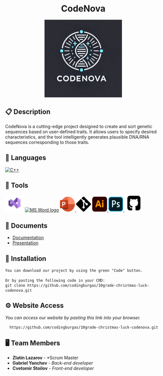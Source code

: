 <h1 align="center">CodeNova</h1>

<p align = "center">
  <img src="README images/CodeNovaLogo.webp" alt="CodeNova's logo" width=250px height=250px/>
</p>


## 📋 Description
  CodeNova is a cutting-edge project designed to create and sort genetic sequences based on user-defined traits. It allows users to specify desired characteristics, and the tool intelligently generates plausible DNA/RNA sequences corresponding to those traits.


## 🚀 Languages 
  <p align="left"> 
  <a href="https://www.cplusplus.com/"><img src="https://img.icons8.com/color/48/000000/c-plus-plus-logo.png" width=48px height=48px alt="C++"/></a>
 
  </p>

## 🔧 Tools 
  <p align="left"> 
  <a href="https://visualstudio.microsoft.com/"><img src="README images/Visual-Studio.png" width=60px height=55px alt="Visual Studio 2022"/></a>
    <a href="https://www.microsoft.com/en-ww/microsoft-365/word"><img src="README images/Microsoft_Office_Word_(2019–present).svg.png" alt="MS Word logo" width=48px height=48px /></a>
    <a href="https://www.microsoft.com/en-us/microsoft-365/powerpoint"><img src="README images/Power-Point-logo.png" alt="MS PowerPoint logo" width=48px height=48px />
    <a href="https://git-scm.com/"><img src="README images/Git-Icon-Black.png" width=48px height=48px alt="Git"/></a>
    <a href="https://www.adobe.com/bg/"><img src="README images/Adobe_Illustrator_CC_icon.png" width=48px height=48px alt="Adobe Illustrator">
    <a href="https://www.adobe.com/bg/"><img src="README images/1200px-Adobe_Photoshop_Mobile_icon.png" width=48px height=48px alt="Adobe Photoshop">
      <a href="https://git-scm.com/"><img src="README images/GitHub-Mark.png" width=60px height=55px alt="GitHub"/></a>
  </p> 
  
## 💼 Documents
  
<ul>
    <li><a href="documentation/CodeNovaDocumentation.docx">Documentation</a></li>
    <li><a href="documentation/CodeNovaPresentation.pptx">Presentation</a></li>
   </ul>

## 🔧 Installation

```
You can download our project by using the green "Code" button.

Or by pasting the following code in your CMD:
git clone https://github.com/codingburgas/10grade-christmas-luck-codenova.git
```

## ⚙ Website Access

*You can access our website by pasting this link into your browser.*
```
  https://github.com/codingburgas/10grade-christmas-luck-codenova.git
```

## 🖥 Team Members
* **Zlatin Lazarov** - *Scrum Master
* **Gabriel Yanchev** - *Back-end developer*
* **Cvetomir Stoilov** - *Front-end developer* 


 
